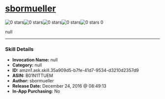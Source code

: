 # [sbormueller](http://alexa.amazon.com/#skills/amzn1.ask.skill.35a909d5-b7fe-41d7-9534-d3210d2357d9)
![0 stars](../../images/ic_star_border_black_18dp_1x.png)![0 stars](../../images/ic_star_border_black_18dp_1x.png)![0 stars](../../images/ic_star_border_black_18dp_1x.png)![0 stars](../../images/ic_star_border_black_18dp_1x.png)![0 stars](../../images/ic_star_border_black_18dp_1x.png) 0

null

***

### Skill Details

* **Invocation Name:** null
* **Category:** null
* **ID:** amzn1.ask.skill.35a909d5-b7fe-41d7-9534-d3210d2357d9
* **ASIN:** B01N1TTUEM
* **Author:** sbormueller
* **Release Date:** December 24, 2016 @ 08:49:13
* **In-App Purchasing:** No
